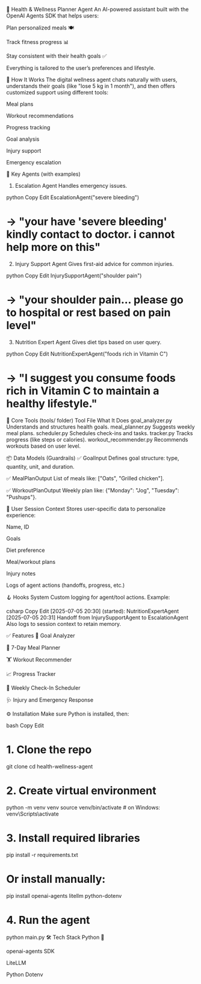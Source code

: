 
🧠 Health & Wellness Planner Agent
An AI-powered assistant built with the OpenAI Agents SDK that helps users:

Plan personalized meals 🍽️

Track fitness progress 📊

Stay consistent with their health goals ✅

Everything is tailored to the user’s preferences and lifestyle.

🚀 How It Works
The digital wellness agent chats naturally with users, understands their goals (like "lose 5 kg in 1 month"), and then offers customized support using different tools:

Meal plans

Workout recommendations

Progress tracking

Goal analysis

Injury support

Emergency escalation

🔧 Key Agents (with examples)
1. Escalation Agent
Handles emergency issues.

python
Copy
Edit
EscalationAgent("severe bleeding")
# → "your have 'severe bleeding' kindly contact to doctor. i cannot help more on this"
2. Injury Support Agent
Gives first-aid advice for common injuries.

python
Copy
Edit
InjurySupportAgent("shoulder pain")
# → "your shoulder pain... please go to hospital or rest based on pain level"
3. Nutrition Expert Agent
Gives diet tips based on user query.

python
Copy
Edit
NutritionExpertAgent("foods rich in Vitamin C")
# → "I suggest you consume foods rich in Vitamin C to maintain a healthy lifestyle."
🧰 Core Tools (tools/ folder)
Tool File	What It Does
goal_analyzer.py	Understands and structures health goals.
meal_planner.py	Suggests weekly meal plans.
scheduler.py	Schedules check-ins and tasks.
tracker.py	Tracks progress (like steps or calories).
workout_recommender.py	Recommends workouts based on user level.

📦 Data Models (Guardrails)
✅ GoalInput
Defines goal structure: type, quantity, unit, and duration.

✅ MealPlanOutput
List of meals like: ["Oats", "Grilled chicken"].

✅ WorkoutPlanOutput
Weekly plan like: {"Monday": "Jog", "Tuesday": "Pushups"}.

🧠 User Session Context
Stores user-specific data to personalize experience:

Name, ID

Goals

Diet preference

Meal/workout plans

Injury notes

Logs of agent actions (handoffs, progress, etc.)

🪝 Hooks System
Custom logging for agent/tool actions. Example:

csharp
Copy
Edit
[2025-07-05 20:30] (started): NutritionExpertAgent
[2025-07-05 20:31] Handoff from InjurySupportAgent to EscalationAgent
Also logs to session context to retain memory.

✅ Features
🎯 Goal Analyzer

🍲 7-Day Meal Planner

🏋️ Workout Recommender

📈 Progress Tracker

📅 Weekly Check-In Scheduler

🩺 Injury and Emergency Response

⚙️ Installation
Make sure Python is installed, then:

bash
Copy
Edit
# 1. Clone the repo
git clone <your-repo-url>
cd health-wellness-agent

# 2. Create virtual environment
python -m venv venv
source venv/bin/activate  # on Windows: venv\Scripts\activate

# 3. Install required libraries
pip install -r requirements.txt
# Or install manually:
pip install openai-agents litellm python-dotenv

# 4. Run the agent
python main.py
🛠 Tech Stack
Python 🐍

openai-agents SDK

LiteLLM

Python Dotenv
